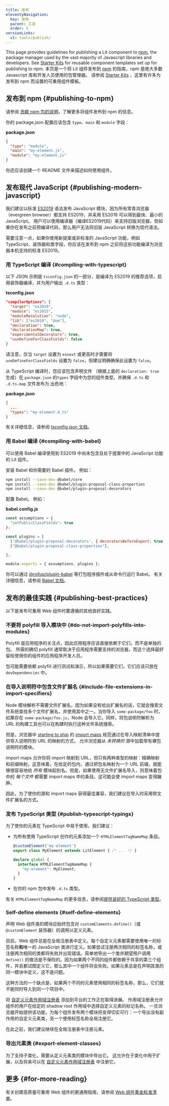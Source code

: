 ```yaml
---
title: 发布
eleventyNavigation:
  key: 发布
  parent: 工具
  order: 5
versionLinks:
  v1: tools/publish/
---
```


This page provides guidelines for publishing a Lit component to [npm](https://www.npmjs.com/), the package manager used by the vast majority of Javascript libraries and developers. See [Starter Kits](/docs/tools/starter-kits/) for reusable component templates set up for publishing to npm.
本页是一个将 Lit 组件发布到 [npm](https://www.npmjs.com/) 的指南，npm 是绝大多数 Javascript 库和开发人员使用的包管理器。 请参阅 [Starter Kits]({{baseurl}}/docs/tools/starter-kits/) ，这里有许多为发布到 npm 而设置的可重用组件模板。

## 发布到 npm {#publishing-to-npm}

请参阅 [贡献 npm 包的说明](https://docs.npmjs.com/packages-and-modules/contributing-packages-to-the-registry)，了解更多将组件发布到 npm 的信息。

你的 package.json 配置应该包含 `type`、`main` 和 `module` 字段：

**package.json**

```json
{
  "type": "module",
  "main": "my-element.js",
  "module": "my-element.js"
}
```

你还应该创建一个 README 文件来描述如何使用组件。

## 发布现代 JavaScript {#publishing-modern-javascript}

我们建议以标准 [ES2019](https://kangax.github.io/compat-table/es2016plus/) 语法发布 JavaScript 模块，因为所有常青浏览器（evergreen browser）都支持 ES2019，并采用 ES2019 可以得到最快、最小的 JavaScript。 用户可以使用编译器（编译ES2019代码）来支持旧版浏览器，但如果你在发布之前预编译代码，那么用户无法将旧版 JavaScript 转换为现代语法。

需要注意一点，如果你使用新提案或非标准的 JavaScript 功能，例如 TypeScript、装饰器和类字段，你应该在发布到 npm 之前将这些功能编译为浏览器本机支持的标准 ES2019。

### 用 TypeScript 编译 {#compiling-with-typescript}

以下 JSON 示例是 `tsconfig.json` 的一部分，是编译为 ES2019 的推荐选项，启用装饰器编译，并为用户输出 `.d.ts` 类型：

**tsconfig.json**

```json
"compilerOptions": {
  "target": "es2019",
  "module": "es2015",
  "moduleResolution": "node",
  "lib": ["es2019", "dom"],
  "declaration": true,
  "declarationMap": true,
  "experimentalDecorators": true,
  "useDefineForClassFields": false
}
```

请注意，仅当 `target` 设置为 `esnext` 或更高时才需要将 `useDefineForClassFields` 设置为 `false`，但建议明确确保此设置为 `false`。

从 TypeScript 编译时，您应该包含声明文件
（根据上面的 `declaration: true` 生成）在 `package.json` 的`types` 字段中为您的组件类型，并确保 `.d.ts` 和 `.d.ts.map` 文件发布为 出色地：

**package.json**
```json
{
  ...
  "types": "my-element.d.ts"
}
```

有关详细信息，请参阅 [tsconfig.json 文档](https://www.typescriptlang.org/docs/handbook/tsconfig-json.html)。

### 用 Babel 编译 {#compiling-with-babel}

可以使用 Babel 编译使用到 ES2019 中尚未包含且处于提案中的 JavaScript 功能的 Lit 组件。

安装 Babel 和你需要的 Babel 插件。 例如：

```sh
npm install --save-dev @babel/core
npm install --save-dev @babel/plugin-proposal-class-properties
npm install --save-dev @babel/plugin-proposal-decorators
```

配置 Babel。 例如：

**babel.config.js**

```js
const assumptions = {
  "setPublicClassFields": true
};

const plugins = [
  ['@babel/plugin-proposal-decorators', { decoratorsBeforeExport: true } ],
  ["@babel/plugin-proposal-class-properties"],

];

module.exports = { assumptions, plugins };
```

你可以通过 [@rollup/plugin-babel](https://www.npmjs.com/package/@rollup/plugin-babel) 等打包程序插件或从命令行运行 Babel。 有关详细信息，请参阅 [Babel 文档](https://babeljs.io/docs/en/)。

## 发布的最佳实践 {#publishing-best-practices}

以下是发布可重用 Web 组件时要遵循的其他良好实践。

### 不要将 polyfill 导入模块中 {#do-not-import-polyfills-into-modules}

Polyfill 是应用程序的关注点，因此应用程序应该直接依赖于它们，而不是单独的包。 所需的确切 polyfill 通常取决于应用程序需要支持的浏览器，而这个选择最好留给使用你的组件的应用程序开发人员。

包可能需要依赖 polyfill 进行测试和演示，所以如果需要它们，它们应该只放在 `devDependencies` 中。

### 在导入说明符中包含文件扩展名 {#include-file-extensions-in-import-specifiers}

Node 模块解析不需要文件扩展名，因为如果没有给出扩展名的话，它就会搜索文件系统查找多个文件扩展名，并使用其中之一。当你导入 `some-package/foo` 时，如果存在 `some-package/foo.js`，Node 会导入它。同样，将包说明符解析为 URL 的构建工具也可以在构建时执行这种文件系统搜索。

但是，浏览器中 [starting to ship](https://chromestatus.com/feature/5315286962012160) 的 [import maps](https://github.com/WICG/import-maps) 规范通过在导入映射清单中提供导入说明符到 URL 的映射的方式， 允许浏览器从 _未转换的_ 源中加载带有裸包说明符的模块。

import maps 允许你将 import 映射到 URL，但只有两种类型的映射：精确映射和前缀映射。这意味着，在给定的包内，通过把包名映射为一个 URL 前缀，就能够很容易地给 _所有_ 模块起别名。但是，如果使用无文件扩展名导入，则意味着包中的 _每个文件_ 都需要 import maps 中的条目。这可能会使 import maps 变得臃肿。

因此，为了使你的源和 import maps 获得最佳兼容，我们建议在导入时采用带文件扩展名的方式。

### 发布 TypeScript 类型 {#publish-typescript-typings}

为了使你的元素在 TypeScript 中易于使用，我们建议：

*   为所有使用 TypeScript 创作的元素添加一个 `HTMLElementTagNameMap` 条目。

    ```ts
    @customElement('my-element')
    export class MyElement extends LitElement { /* ... */ }

    declare global {
      interface HTMLElementTagNameMap {
        "my-element": MyElement;
      }
    }
    ```
*   在你的 npm 包中发布 `.d.ts` 类型。

 有关 `HTMLElementTagNameMap` 的更多信息，请参阅[提供良好的 TypeScript 类型]({{baseurl}}/docs/components/defining/#typescript-typings)。

### Self-define elements {#self-define-elements}

声明 Web 组件类的模块应始终包含对 `customElements.define()`（或 `@customElement` 装饰器）的调用以定义元素。

目前，Web 组件总是在全局注册表中定义。每个自定义元素都需要使用唯一的标签名称**和**唯一的 JavaScript 类进行定义。如果尝试注册两次相同的标签名称，或注册两次相同的类都将失败并出现错误。简单地导出一个类并期望用户调用 `define()` 的做法是不保险的。因为如果两个不同的组件都依赖于共享的第三个组件，并且都试图定义它，那么其中一个组件将会失败。如果元素总是在声明其类的同一模块中定义，这不是问题。

这种方法的一个缺点是，如果两个不同的元素使用相同的标签名称，那么，它们就不能同时导入到同一个项目中。

将 [自定义元素作用域注册表](https://github.com/WICG/webcomponents/blob/gh-pages/proposals/Scoped-Custom-Element-Registries.md) 添加到平台的工作正在取得进展。 作用域注册表允许组件的用户在给定的 shadow root 作用域中选择自定义元素的标记名称。 一旦浏览器开始提供该功能，为每个组件发布两个模块将变得切实可行：一个导出没有副作用的自定义元素类，另一个使用标签名称全局注册它。

在此之前，我们建议继续在全局注册表中注册元素。

### 导出元素类 {#export-element-classes}

为了支持子类化，需要从定义元素类的模块中导出它。 这允许在子类化中用于扩展，以及将来可以在 [自定义元素作用域注册表](https://github.com/WICG/webcomponents/blob/gh-pages/proposals/Scoped-Custom-Element-Registries.md) 中注册它。

## 更多 {#for-more-reading}

有关创建高质量可重用 Web 组件的更通用指南，请参阅 [Web 组件黄金标准清单](https://github.com/webcomponents/gold-standard/wiki)。
